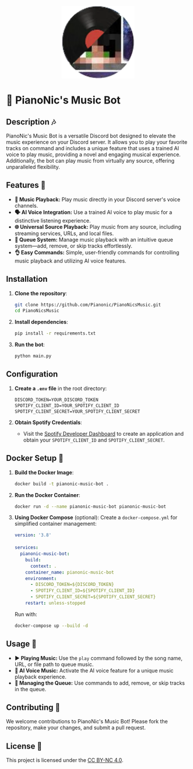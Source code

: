 <p align="center">
  <img src="https://github.com/Pianonic/PianoNicsMusic/blob/main/image/Logo.png?raw=true" alt="PianoNic's Music Bot" width="200"/>
</p>

# 🎹 PianoNic's Music Bot

## Description 🎶
PianoNic's Music Bot is a versatile Discord bot designed to elevate the music experience on your Discord server. It allows you to play your favorite tracks on command and includes a unique feature that uses a trained AI voice to play music, providing a novel and engaging musical experience. Additionally, the bot can play music from virtually any source, offering unparalleled flexibility.

## Features 🌟
- **🎵 Music Playback:** Play music directly in your Discord server's voice channels.
- **🗣️ AI Voice Integration:** Use a trained AI voice to play music for a distinctive listening experience.
- **🌐 Universal Source Playback:** Play music from any source, including streaming services, URLs, and local files.
- **📜 Queue System:** Manage music playback with an intuitive queue system—add, remove, or skip tracks effortlessly.
- **👌 Easy Commands:** Simple, user-friendly commands for controlling music playback and utilizing AI voice features.

## Installation

1. **Clone the repository**:
    ```sh
    git clone https://github.com/Pianonic/PianoNicsMusic.git
    cd PianoNicsMusic
    ```

2. **Install dependencies**:
    ```sh
    pip install -r requirements.txt
    ```

3. **Run the bot**:
    ```sh
    python main.py
    ```

## Configuration

1. **Create a `.env` file** in the root directory:
    ```properties
    DISCORD_TOKEN=YOUR_DISCORD_TOKEN
    SPOTIFY_CLIENT_ID=YOUR_SPOTIFY_CLIENT_ID
    SPOTIFY_CLIENT_SECRET=YOUR_SPOTIFY_CLIENT_SECRET
    ```

2. **Obtain Spotify Credentials**:
    - Visit the [Spotify Developer Dashboard](https://developer.spotify.com/documentation/web-api/concepts/apps) to create an application and obtain your `SPOTIFY_CLIENT_ID` and `SPOTIFY_CLIENT_SECRET`.

## Docker Setup 🐳

1. **Build the Docker Image**:
    ```sh
    docker build -t pianonic-music-bot .
    ```

2. **Run the Docker Container**:
    ```sh
    docker run -d --name pianonic-music-bot pianonic-music-bot
    ```

3. **Using Docker Compose** (optional):
    Create a `docker-compose.yml` for simplified container management:
    ```yaml
    version: '3.8'

    services:
      pianonic-music-bot:
        build:
          context: .
        container_name: pianonic-music-bot
        environment:
          - DISCORD_TOKEN=${DISCORD_TOKEN}
          - SPOTIFY_CLIENT_ID=${SPOTIFY_CLIENT_ID}
          - SPOTIFY_CLIENT_SECRET=${SPOTIFY_CLIENT_SECRET}
        restart: unless-stopped
    ```

    Run with:
    ```sh
    docker-compose up --build -d
    ```

## Usage 🚀
- **▶️ Playing Music:** Use the `play` command followed by the song name, URL, or file path to queue music.
- **🎤 AI Voice Music:** Activate the AI voice feature for a unique music playback experience.
- **🔀 Managing the Queue:** Use commands to add, remove, or skip tracks in the queue.

## Contributing 🤝
We welcome contributions to PianoNic's Music Bot! Please fork the repository, make your changes, and submit a pull request.

## License 📄
This project is licensed under the [CC BY-NC 4.0](LICENSE.md).

